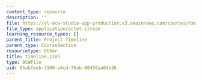 ```yaml
---
content_type: resource
description: ''
file: https://ol-ocw-studio-app-production.s3.amazonaws.com/courses/cms-611j-creating-video-games-fall-2014/65abfeeb3100a4cd76ab98450aa04b36_timeline.json
file_type: application/octet-stream
learning_resource_types: []
parent_title: Project Timeline
parent_type: CourseSection
resourcetype: Other
title: timeline.json
type: OCWFile
uid: 65abfeeb-3100-a4cd-76ab-98450aa04b36
---
```

